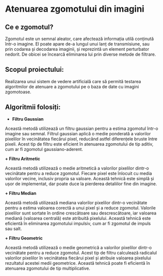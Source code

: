 # Atenuarea zgomotului din imagini

##  Ce e zgomotul?
Zgomotul este un semnal aleator, care afectează informația utilă conținută
într-o imagine. El poate apare de-a lungul unui lanț de transmisiune, sau
prin codarea și decodarea imaginii, și reprezintă un element perturbator nedorit. De obicei se încearcă eliminarea lui prin diverse metode de filtrare.


##  Scopul proiectului:

Realizarea unui sistem de vedere artificială care să permită testarea algoritmilor de atenuare a zgomotului pe o baza de date cu imagini zgomotoase.







##  Algoritmii folosiți:

+ **Filtru Gaussian**

Această metodă utilizează un filtru gaussian pentru a estima zgomotul într-o imagine sau semnal. Filtrul gaussian aplică o medie ponderată a valorilor pixelilor în vecinătatea fiecărui pixel, reducând astfel diferențele bruste între pixeli. Acest tip de filtru este eficient în atenuarea zgomotului de tip aditiv, cum ar fi zgomotul gaussiano-aderent.

 **+ Filtru Aritmetic**

Această metodă utilizează o medie aritmetică a valorilor pixelilor dintr-o vecinătate pentru a reduce zgomotul. Fiecare pixel este înlocuit cu media valorilor vecine, inclusiv propria sa valoare. Această tehnică este simplă și ușor de implementat, dar poate duce la pierderea detaliilor fine din imagine.

**+ Filtru Median**

Această metodă utilizează mediana valorilor pixelilor dintr-o vecinătate pentru a estima valoarea corectă a unui pixel și a reduce zgomotul. Valorile pixelilor sunt sortate în ordine crescătoare sau descrescătoare, iar valoarea mediană (valoarea centrală) este atribuită pixelului. Această tehnică este eficientă în eliminarea zgomotului impulsiv, cum ar fi zgomotul de impuls sau salt.

**+ Filtru Geometric**

Această metodă utilizează o medie geometrică a valorilor pixelilor dintr-o vecinătate pentru a reduce zgomotul. Acest tip de filtru calculează radicalul valorilor pixelilor în vecinătatea fiecărui pixel și atribuie valoarea pixelului rezultatul acestei medii geometrice. Această tehnică poate fi eficientă în atenuarea zgomotului de tip multiplicative.
